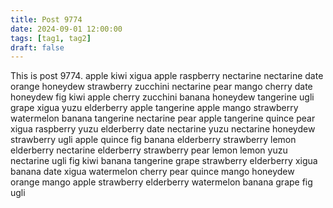```yaml
---
title: Post 9774
date: 2024-09-01 12:00:00
tags: [tag1, tag2]
draft: false
---
```

This is post 9774.
apple
kiwi
xigua
apple
raspberry
nectarine
nectarine
date
orange
honeydew
strawberry
zucchini
nectarine
pear
mango
cherry
date
honeydew
fig
kiwi
apple
cherry
zucchini
banana
honeydew
tangerine
ugli
grape
xigua
yuzu
elderberry
apple
tangerine
apple
mango
strawberry
watermelon
banana
tangerine
nectarine
pear
apple
tangerine
quince
pear
xigua
raspberry
yuzu
elderberry
date
nectarine
yuzu
nectarine
honeydew
strawberry
ugli
apple
quince
fig
banana
elderberry
strawberry
lemon
elderberry
nectarine
elderberry
strawberry
pear
lemon
lemon
yuzu
nectarine
ugli
fig
kiwi
banana
tangerine
grape
strawberry
elderberry
xigua
banana
date
xigua
watermelon
cherry
pear
quince
mango
honeydew
orange
mango
apple
strawberry
elderberry
watermelon
banana
grape
fig
ugli
